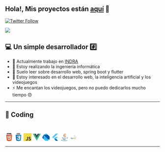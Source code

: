 ## Hola!, Mis proyectos están [aquí](website) 👋

[![Twitter Follow](https://img.shields.io/twitter/follow/Carlos_GM10?color=1DA1F2&label=Carlos%20Guijarro&logo=twitter&style=for-the-badge)](twitterr)

[<img src="https://s8.gifyu.com/images/ezgif.com-resize-1.gif">](website)

## :computer: Un simple desarrollador  :hash:

- 🔭 Actualmente trabajo en [INDRA](indra)
- 📄 Estoy realizando la ingeniería informática
- 🌱 Suelo leer sobre desarrollo web, spring boot y flutter
- 👯 Estoy interesado en el desarrollo web, la inteligencia artificial y los videojuegos
- ⚡ Me encantan los videojuegos, pero no puedo dedicarlos mucho tiempo 😞
<!-- - 💬 Ask me about web dev and java backend -->
<!-- - 🤔 I’m looking for help with ... -->

---

## 🚀 Coding

<br>

[<img aling="left" alt="HTML5" width="26px" src="https://raw.githubusercontent.com/github/explore/80688e429a7d4ef2fca1e82350fe8e3517d3494d/topics/html/html.png">](youtube) [<img aling="left" alt="HTML5" width="26px" src="https://raw.githubusercontent.com/github/explore/80688e429a7d4ef2fca1e82350fe8e3517d3494d/topics/css/css.png">](youtube) [<img aling="left" alt="HTML5" width="26px" src="https://raw.githubusercontent.com/github/explore/80688e429a7d4ef2fca1e82350fe8e3517d3494d/topics/javascript/javascript.png">](youtube) [<img aling="left" alt="HTML5" width="26px" src="https://raw.githubusercontent.com/github/explore/80688e429a7d4ef2fca1e82350fe8e3517d3494d/topics/vue/vue.png">](youtube) [<img aling="left" alt="HTML5" width="26px" src="https://raw.githubusercontent.com/github/explore/80688e429a7d4ef2fca1e82350fe8e3517d3494d/topics/dart/dart.png">](youtube) [<img aling="left" alt="HTML5" width="26px" src="https://raw.githubusercontent.com/github/explore/80688e429a7d4ef2fca1e82350fe8e3517d3494d/topics/flutter/flutter.png">](youtube) [<img aling="left" alt="HTML5" width="26px" src="https://raw.githubusercontent.com/github/explore/80688e429a7d4ef2fca1e82350fe8e3517d3494d/topics/java/java.png">](youtube) [<img aling="left" alt="HTML5" width="26px" src="https://raw.githubusercontent.com/github/explore/80688e429a7d4ef2fca1e82350fe8e3517d3494d/topics/mysql/mysql.png">](youtube)


---

<!-- ## Blog posts -->
<!-- BLOG-POST-LIST:START -->
<!-- BLOG-POST-LIST:END -->

<!-- ## Últimos videos en YT -->

<!-- YT:START -->
<!-- YT:END -->

<!-- LINKS -->

[website]: #
[indra]: https://www.indracompany.com
[twitterr]: https://twitter.com/Carlos_GM10
[youtube]: #